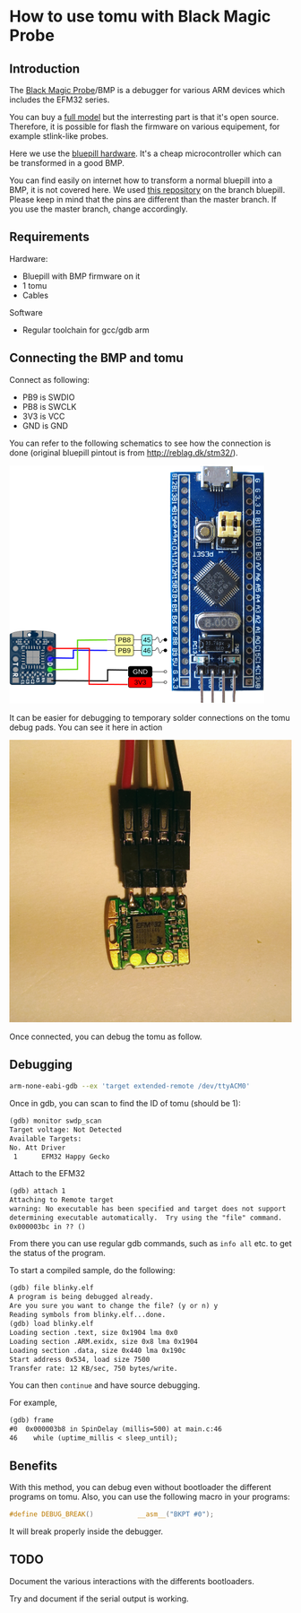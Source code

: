 How to use tomu with Black Magic Probe
======================================

Introduction
------------

The [Black Magic Probe](https://github.com/blacksphere/blackmagic/wiki)/BMP is a debugger for various ARM devices which includes the EFM32 series.

You can buy a [full model](https://1bitsquared.com/products/black-magic-probe) but the interresting part is that it's open source. Therefore, it is possible for flash the firmware on various equipement, for example stlink-like probes.

Here we use the [bluepill hardware](http://wiki.stm32duino.com/index.php?title=Blue_Pill). It's a cheap microcontroller which can be transformed in a good BMP.

You can find easily on internet how to transform a normal bluepill into a BMP, it is not covered here. We used [this repository](https://github.com/UweBonnes/blackmagic/tree/bluepill) on the branch bluepill. Please keep in mind that the pins are different than the master branch. If you use the master branch, change accordingly.

Requirements
------------

Hardware:

 - Bluepill with BMP firmware on it
 - 1 tomu
 - Cables

Software

 - Regular toolchain for gcc/gdb arm

Connecting the BMP and tomu
---------------------------

Connect as following:

 - PB9 is SWDIO
 - PB8 is SWCLK
 - 3V3 is VCC
 - GND is GND

You can refer to the following schematics to see how the connection is done (original bluepill pintout is from http://reblag.dk/stm32/).

![Connection](connect.png)

It can be easier for debugging to temporary solder connections on the tomu debug pads. You can see it here in action

![Soldering](connect2.png)

Once connected, you can debug the tomu as follow.

Debugging
---------

```bash
arm-none-eabi-gdb --ex 'target extended-remote /dev/ttyACM0'
```

Once in gdb, you can scan to find the ID of tomu (should be 1):
```
(gdb) monitor swdp_scan
Target voltage: Not Detected
Available Targets:
No. Att Driver
 1      EFM32 Happy Gecko
```

Attach to the EFM32
```
(gdb) attach 1
Attaching to Remote target
warning: No executable has been specified and target does not support
determining executable automatically.  Try using the "file" command.
0x000003bc in ?? ()
```

From there you can use regular gdb commands, such as `info all` etc. to get the status of the program.

To start a compiled sample, do the following:
```
(gdb) file blinky.elf 
A program is being debugged already.
Are you sure you want to change the file? (y or n) y
Reading symbols from blinky.elf...done.
(gdb) load blinky.elf 
Loading section .text, size 0x1904 lma 0x0
Loading section .ARM.exidx, size 0x8 lma 0x1904
Loading section .data, size 0x440 lma 0x190c
Start address 0x534, load size 7500
Transfer rate: 12 KB/sec, 750 bytes/write.
```

You can then `continue` and have source debugging.

For example,
```
(gdb) frame
#0  0x000003b8 in SpinDelay (millis=500) at main.c:46
46	  while (uptime_millis < sleep_until);
```

Benefits
--------

With this method, you can debug even without bootloader the different programs on tomu.
Also, you can use the following macro in your programs:

```c
#define DEBUG_BREAK()           __asm__("BKPT #0");
```

It will break properly inside the debugger.

TODO
----

Document the various interactions with the differents bootloaders.

Try and document if the serial output is working.